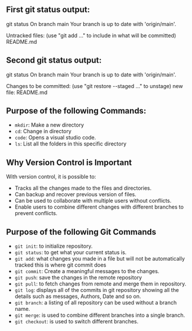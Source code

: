## First git status output:
 git status
On branch main
Your branch is up to date with 'origin/main'.

Untracked files:
  (use "git add <file>..." to include in what will be committed)
        README.md
        
        
## Second git status output:

 git status
On branch main
Your branch is up to date with 'origin/main'.

Changes to be committed:
  (use "git restore --staged <file>..." to unstage)
        new file:   README.md

## Purpose of the following Commands:

- `mkdir`: Make a new directory
- `cd`: Change in directory
- `code`: Opens a visual studio code.
- `ls`: List all the folders in this specific directory

## Why Version Control is Important

With version control, it is possible to:

- Tracks all the changes made to the files and directories.
- Can backup and recover previous version of files. 
- Can be used to collaborate with multiple users without conflicts.
- Enable users to combine different changes with different branches to prevent conflicts.

## Purpose of the following Git Commands

- `git init`: to initialize repository.
- `git status`: to get what your current status is.
- `git add`: what changes you made in a file but will not be automatically tracked this is where git commit does 
- `git commit`: Create a meaningful messages to the changes.
- `git push`: save the changes in the remote repository 
- `git pull`: to fetch changes from remote and merge them in repository.
- `git log`: displays all of the commits in git repository showing all the details such as messages, Authors, Date and so on.
- `git branch`: a listing of all repository can be used without a branch name.
- `git merge`: is used to combine different branches into a single branch.
- `git checkout`: is used to switch different branches.